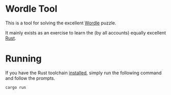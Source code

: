 # Wordle Tool

This is a tool for solving the excellent [Wordle](https://www.powerlanguage.co.uk/wordle/) puzzle.

It mainly exists as an exercise to learn the (by all accounts) equally excellent [Rust](https://www.rust-lang.org/).

# Running

If you have the Rust toolchain [installed](https://www.rust-lang.org/tools/install), simply run the following
command and follow the prompts.

```shell
cargo run
```
